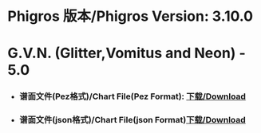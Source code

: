 
# Phigros 版本/Phigros Version:  3.10.0

# __G.V.N. (Glitter,Vomitus and Neon) - 5.0__

- ### __谱面文件(Pez格式)/Chart File(Pez Format):  [下载/Download](https://github.com/Po6647A/WebAssests/releases/download/3.10.0/0)__

- ### __谱面文件(json格式)/Chart File(json Format)[下载/Download](https://github.com/Po6647A/WebAssests/releases/download/3.10.0/287.json)__

